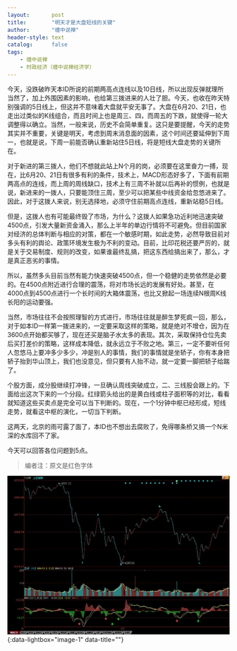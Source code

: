 ```yaml
---
layout:       post
title:        "明天才是大盘短线的关键"
author:       "缠中说禅"
header-style: text
catalog:      false
tags:
    - 缠中说禅
    - 时政经济（缠中说禅经济学）
---
```


今天，没跌破昨天本ID所说的前期两高点连线以及10日线，所以出现反弹就理所当然了，加上外围因素的影响，也给第三拨进来的人壮了胆。今天，也收在昨天特别强调的5日线上，但这并不意味着大盘就平安无事了。大盘在6月20、21日，也走出过类似的K线组合，而且时间上也是周三、四，而周五的下跌，就使得一轮大调整得以确立。当然，一般来说，历史不会简单重复。这只是要提醒，今天的走势其实并不重要，关键是明天，考虑到周末消息面的因素，这个时间还要延伸到下周一，也就是说，下周一前能否确认重新站住5日线，将是短线大盘走势的关键所在。



对于新进的第三拨人，他们不想就此站上N个月的岗，必须要在这里奋力一搏，现在，比6月20、21日有很多有利的条件，技术上，MACD形态好多了，下面有前期两高点的连线，而上周的周线缺口，技术上有三周不补就以后再补的惯例，也就是说，新进来的一拨人，只要能顶住三周，至少可以把某些中线资金给忽悠进来了。因此，对于这拨人来说，别无选择地，必须守住前期高点连线，重新站稳5日线。



但是，这拨人也有可能最终毁了市场，为什么？这拨人如果急功近利地迅速突破4500点，引发大量新资金涌入，那么上半年的单边行情将不可避免。但目前国家对经济的总体判断与相应的对策，都在一个敏感时期，如此走势，必然导致目前对多头有利的舆论、政策环境发生极为不利的变动。目前，比印花税还要严厉的，就是关于交易制度、规则的改变，如果谁最终乱搞，把这东西给搞出来了，那么，才是真正恶劣的事情。



所以，虽然多头目前当然有能力快速突破4500点，但一个稳健的走势依然是必要的。在4500点附近进行合理的震荡，将对市场长远的发展有好处。甚至，在4000点到4500点进行一个长时间的大箱体震荡，也比又掀起一场连续N根周K线长阳的运动要强。



当然，市场往往不会按照理智的方式进行，市场往往就是醉生梦死疯一回，那么，对于如本ID一样第一拨进来的，一定要采取这样的策略，就是绝对不增仓，因为在3600点开始都买够了，现在还买是脑子水太多的表现。其次，采取保持仓位先卖后买打差价的策略，这样成本降低，就永远立于不败之地。第三，一定不要听任何人忽悠马上要冲多少多少，冲是别人的事情，我们的事情就是坐轿子，你有本身把轿子抬到华山顶上，我们也没意见，但只要有人抬不动，就一定要一脚把轿子给踹了。



个股方面，成分股继续打冲锋，一旦确认周线突破成立，二、三线股会跟上的。下面给出这次下来的一个分段。红绿箭头给出的是黄白线或柱子面积等的对比，看看就知道这些买卖点是完全可以当下判断的。现在，一个1分钟中枢已经形成，短线走势，就看这中枢的演化，一切当下判断。



这两天，北京的雨可露了面了，本ID也不想出去腐败了，免得哪条桥又搞一个N米深的水库回不了家。



今天可以回答各位问题到5点。



> 编者注：原文是红色字体



[![](/img/czsc/20070802-0615.jpg)](/img/czsc/20070802-0615.jpg){:data-lightbox="image-1" data-title=""}
